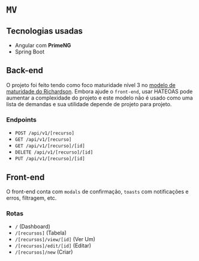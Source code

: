 # `MV`

## Tecnologias usadas

- Angular com **PrimeNG**
- Spring Boot

## Back-end

O projeto foi feito tendo como foco maturidade nível 3 no [modelo de maturidade do Richardson](http://martinfowler.com/articles/richardsonMaturityModel.html). Embora ajude o `front-end`, usar HATEOAS pode aumentar a complexidade do projeto e este modelo não é usado como uma lista de demandas e sua utilidade depende de projeto para projeto.

### Endpoints

- `POST /api/v1/[recurso]`
- `GET /api/v1/[recurso]`
- `GET /api/v1/[recurso]/[id]`
- `DELETE /api/v1/[recurso]/[id]`
- `PUT /api/v1/[recurso]/[id]`

## Front-end

O front-end conta com `modals` de confirmação, `toasts` com notificações e erros, filtragem, etc.

### Rotas

- `/` (Dashboard)
- `/[recursos]` (Tabela)
- `/[recursos]/view/[id]` (Ver Um)
- `/[recursos]/edit/[id]` (Editar)
- `/[recursos]/new` (Criar)

